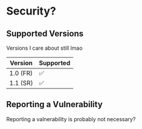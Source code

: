 # Security?

## Supported Versions

Versions I care about still lmao

| Version | Supported          |
| ------- | ------------------ |
| 1.0 (FR)|:white_check_mark:|
| 1.1 (SR)|:white_check_mark:|

## Reporting a Vulnerability
Reporting a valnerability is probably not necessary? 
